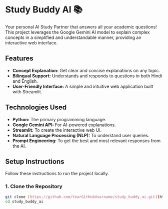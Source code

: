 # Study Buddy AI 📚

Your personal AI Study Partner that answers all your academic questions! This project leverages the Google Gemini AI model to explain complex concepts in a simplified and understandable manner, providing an interactive web interface.

## Features
- **Concept Explanation:** Get clear and concise explanations on any topic.
- **Bilingual Support:** Understands and responds to questions in both Hindi and English.
- **User-Friendly Interface:** A simple and intuitive web application built with Streamlit.

## Technologies Used
- **Python:** The primary programming language.
- **Google Gemini API:** For AI-powered explanations.
- **Streamlit:** To create the interactive web UI.
- **Natural Language Processing (NLP):** To understand user queries.
- **Prompt Engineering:** To get the best and most relevant responses from the AI.

## Setup Instructions

Follow these instructions to run the project locally.

### 1. Clone the Repository
```bash
git clone [https://github.com/YourGitHubUsername/study_buddy_ai.git](https://github.com/YourGitHubUsername/study_buddy_ai.git)
cd study_buddy_ai